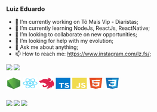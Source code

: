 ### Luiz Eduardo

- 🔭 I’m currently working on Tô Mais Vip - Diaristas;
- 🌱 I’m currently learning NodeJs, ReactJs, ReactNative;
- 👯 I’m looking to collaborate on new opportunities;
- 🤔 I’m looking for help with my evolution;
- 💬 Ask me about anything;
- 📫 How to reach me: https://www.instagram.com/lz.fs/;

<div>
   <img  height="180em" src="https://github-readme-stats.vercel.app/api?username=lEduFranco&include_all_commits=false&show_icons=true&count_private=true&border_radius=5px&title_color=2aa889&icon_color=599cab&text_color=99d1ce&bg_color=0c1014">
   <img height="180em" src="https://github-readme-stats.vercel.app/api/top-langs/?username=lEduFranco&count_private=true&include_all_commits=true&border_radius=5px&title_color=2aa889&icon_color=599cab&text_color=99d1ce&bg_color=0c1014&layout=compact">
</div> 

<div style="display: inline_block"><br>
   <img align="center" alt="Lz-Node" height="30" width="40" src="https://raw.githubusercontent.com/devicons/devicon/master/icons/nodejs/nodejs-original.svg">
   <img align="center" alt="Lz-React" height="30" width="40" src="https://raw.githubusercontent.com/devicons/devicon/master/icons/react/react-original.svg">
   <img align="center" alt="Lz-Nest" height="30" width="40" src="https://raw.githubusercontent.com/devicons/devicon/master/icons/nestjs/nestjs-original.svg">
   <img align="center" alt="Lz-Ts" height="30" width="40" src="https://raw.githubusercontent.com/devicons/devicon/master/icons/typescript/typescript-plain.svg">
   <img align="center" alt="Lz-Js" height="30" width="40" src="https://raw.githubusercontent.com/devicons/devicon/master/icons/javascript/javascript-plain.svg">
   <img align="center" alt="Lz-HTML" height="30" width="40" src="https://raw.githubusercontent.com/devicons/devicon/master/icons/html5/html5-original.svg">
   <img align="center" alt="Lz-CSS" height="30" width="40" src="https://raw.githubusercontent.com/devicons/devicon/master/icons/css3/css3-original.svg">
</div>

##

<div>
   <a href = "mailto: luizinho.eduardo33@gmail.com"><img src="https://img.shields.io/badge/-Gmail-%23EA4335?style=for-the-badge&logo=gmail&logoColor=white" target="_blank"></a>
   <a href="https://www.linkedin.com/in/luiz-eduardo-franco-de-sá-094a07205/" target="_blank"><img src="https://img.shields.io/badge/-LinkedIn-%230077B5?style=for-the-badge&logo=linkedin&logoColor=white" target="_blank"></a>   
   <a href="https://instagram.com/lz.fs" target="_blank"><img src="https://img.shields.io/badge/-Instagram-%23E4405F?style=for-the-badge&logo=instagram&logoColor=white" target="_blank"></a>
</div>



